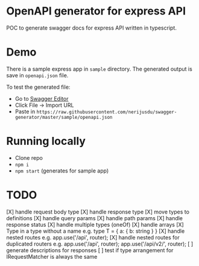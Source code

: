 # OpenAPI generator for express API
POC to generate swagger docs for express API written in typescript.

# Demo
There is a sample express app in `sample` directory.
The generated output is save in `openapi.json` file.

To test the generated file:
- Go to [Swagger Editor](https://editor.swagger.io)
- Click File -> Import URL
- Paste in `https://raw.githubusercontent.com/nerijusdu/swagger-generator/master/sample/openapi.json`

# Running locally
- Clone repo
- `npm i`
- `npm start` (generates for sample app)

# TODO
[X] handle request body type
[X] handle response type
[X] move types to definitions
[X] handle query params
[X] handle path params
[X] handle response status
[X] handle multiple types (oneOf)
[X] handle arrays
[X] Type in a type without a name e.g. type T = { a: { b: string } }
[X] handle nested routes e.g. app.use('/api', router);
[X] handle nested routes for duplicated routers e.g. app.use('/api', router); app.use('/api/v2/', router);
[ ] generate descriptions for responses
[ ] test if type arrangement for IRequestMatcher is always the same
